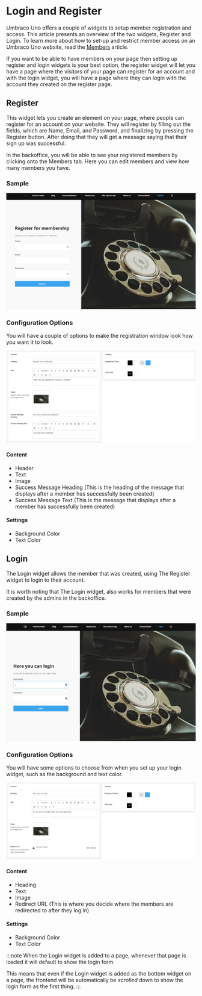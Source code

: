 # Login and Register

Umbraco Uno offers a couple of widgets to setup member registration and access. This article presents an overview of the two widgets, Register and Login. To learn more about how to set-up and restrict member access on an Umbraco Uno website, read the [Members](../../../Manage-Users/Members) article.

If you want to be able to have members on your page then setting up register and login widgets is your best option, the register widget will let you have a page where the visitors of your page can register for an account and with the login widget, you will have a page where they can login with the account they created on the register page.

## Register

This widget lets you create an element on your page, where people can register for an account on your website.
They will register by filling out the fields, which are Name, Email, and Password, and finalizing by pressing the Register button. After doing that they will get a message saying that their sign up was successful.

In the backoffice, you will be able to see your registered members by clicking onto the Members tab. Here you can edit members and view how many members you have.

### Sample

![Example of a Register form on the frontend](images/Register-Front.png)

### Configuration Options

You will have a couple of options to make the registration window look how you want it to look.

![Register Backoffice](images/Register-final.png)

#### Content

- Header
- Text
- Image
- Success Message Heading (This is the heading of the message that displays after a member has successfully been created)
- Success Message Text (This is the message that displays after a member has successfully been created)

#### Settings

- Background Color
- Text Color

## Login

The Login widget allows the member that was created, using The Register widget to login to their account.

It is worth noting that The Login widget, also works for members that were created by the admins in the backoffice.

### Sample

![Frontend example of a Login form](images/Login-Front.png)

### Configuration Options

You will have some options to choose from when you set up your login widget, such as the background and text color.

![Login Backoffice](images/Login-final.png)

#### Content

- Heading
- Text
- Image
- Redirect URL (This is where you decide where the members are redirected to after they log in)

#### Settings

- Background Color
- Text Color

:::note
When the Login widget is added to a page, whenever that page is loaded it will default to show the login form.

This means that even if the Login widget is added as the bottom widget on a page, the frontend will be automatically be *scrolled* down to show the login form as the first thing.
:::
